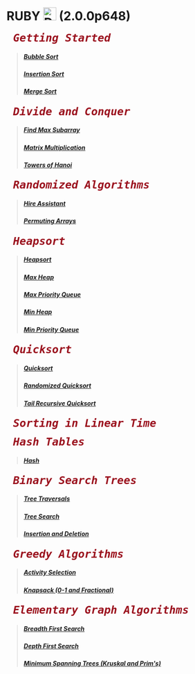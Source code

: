 # RUBY <img src="http://www.rubyjobs.me/assets/logo-6192ac44030c8a2cabddc9f99ef287d9.png" alt="Drawing" width="30px"/> (2.0.0p648) 

<pre><b><span style="font-size:25px;font-style:oblique;color:#9b111e;font-weight:bold;font-family:monospace;"> Getting Started </span> </b> </pre>

> ##### [Bubble Sort](https://github.com/gcallah/algorithms/blob/master/ruby/getting_started/bubble_sort.rb)
> ##### [Insertion Sort](https://github.com/gcallah/algorithms/blob/master/ruby/getting_started/insertion_sort.rb)
> ##### [Merge Sort](https://github.com/gcallah/algorithms/blob/master/ruby/getting_started/merge_sort.rb)

<pre><b><span style="font-size:25px;font-style:oblique;color:#9b111e;font-weight:bold;font-family:monospace;"> Divide and Conquer </span> </b> </pre>

> ##### [Find Max Subarray](https://github.com/gcallah/algorithms/blob/master/ruby/04-divide_and_conquer/find_max_subarray.rb)
> ##### [Matrix Multiplication](https://github.com/gcallah/algorithms/blob/master/ruby/04-divide_and_conquer/matrix_multiplication.rb)
> ##### [Towers of Hanoi](https://github.com/gcallah/algorithms/blob/master/ruby/04-divide_and_conquer/towers_of_hanoi.rb)

<pre><b><span style="font-size:25px;font-style:oblique;color:#9b111e;font-weight:bold;font-family:monospace;"> Randomized Algorithms</span></b></pre>

> ##### [Hire Assistant](https://github.com/gcallah/algorithms/blob/master/ruby/05-randomized_algorithms/hire_assistant.rb)
> ##### [Permuting Arrays](https://github.com/gcallah/algorithms/blob/master/ruby/05-randomized_algorithms/permuting_arrays.rb)

<pre><b><span style="font-size:25px;font-style:oblique;color:#9b111e;font-weight:bold;font-family:monospace;"> Heapsort</span></b></pre>

> ##### [Heapsort](https://github.com/gcallah/algorithms/blob/master/ruby/heapsort/heap_sort.rb)
> ##### [Max Heap](https://github.com/gcallah/algorithms/blob/master/ruby/heapsort/max_heap.rb)
> ##### [Max Priority Queue](https://github.com/gcallah/algorithms/blob/master/ruby/heapsort/max_priority_queue.rb)
> ##### [Min Heap](https://github.com/gcallah/algorithms/blob/master/ruby/heapsort/min_heap.rb)
> ##### [Min Priority Queue](https://github.com/gcallah/algorithms/blob/master/ruby/heapsort/min_priority_queue.rb)

<pre><b><span style="font-size:25px;font-style:oblique;color:#9b111e;font-weight:bold;font-family:monospace;"> Quicksort</span></b></pre>

> ##### [Quicksort](https://github.com/gcallah/algorithms/blob/master/ruby/quicksort/quick_sort.rb)
> ##### [Randomized Quicksort](https://github.com/gcallah/algorithms/blob/master/ruby/quicksort/randomized_quick_sort.rb)
> ##### [Tail Recursive Quicksort](https://github.com/gcallah/algorithms/blob/master/ruby/quicksort/tail_recursive_quick_sort.rb)

<pre><b><span style="font-size:25px;font-style:oblique;color:#9b111e;font-weight:bold;font-family:monospace;"> Sorting in Linear Time</span></b></pre>

<pre><b><span style="font-size:25px;font-style:oblique;color:#9b111e;font-weight:bold;font-family:monospace;"> Hash Tables</span></b></pre>

> ##### [Hash](https://github.com/gcallah/algorithms/blob/master/ruby/hash/hash.rb)

<pre><b><span style="font-size:25px;font-style:oblique;color:#9b111e;font-weight:bold;font-family:monospace;"> Binary Search Trees</span></b></pre>

> ##### [Tree Traversals](https://github.com/gcallah/algorithms/blob/master/ruby/binary_search_trees/traversals.rb)
> ##### [Tree Search](https://github.com/gcallah/algorithms/blob/master/ruby/binary_search_trees/search.rb)
> ##### [Insertion and Deletion](https://github.com/gcallah/algorithms/blob/master/ruby/binary_search_trees/insertion_deletion.rb)


<pre><b><span style="font-size:25px;font-style:oblique;color:#9b111e;font-weight:bold;font-family:monospace;"> Greedy Algorithms</span></b></pre>

> ##### [Activity Selection](https://github.com/gcallah/algorithms/blob/master/ruby/greedy_algorithms/activity_selection.rb)
> ##### [Knapsack (0-1 and Fractional)](https://github.com/gcallah/algorithms/blob/master/ruby/greedy_algorithms/knapsack.rb)

<pre><b><span style="font-size:25px;font-style:oblique;color:#9b111e;font-weight:bold;font-family:monospace;"> Elementary Graph Algorithms</span></b></pre>

> ##### [Breadth First Search](https://github.com/gcallah/algorithms/blob/master/ruby/graph_algorithms/breadth_first_search.rb)
> ##### [Depth First Search](https://github.com/gcallah/algorithms/blob/master/ruby/graph_algorithms/depth_first_search.rb)
> ##### [Minimum Spanning Trees (Kruskal and Prim's)](https://github.com/gcallah/algorithms/blob/master/ruby/graph_algorithms/minimum_spanning_tree.rb)
